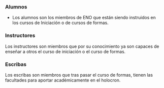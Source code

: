 ### Alumnos
- Los alumnos son los miembros de ENO que están siendo instruidos en los cursos de Iniciación o de cursos de formas.
### Instructores
Los instructores son miembros que por su conocimiento ya son capaces de enseñar a otros el curso de iniciación o el curso de formas. 
### Escribas
Los escribas son miembros que tras pasar el curso de formas, tienen las facultades para aportar académicamente en el holocron.